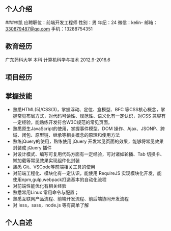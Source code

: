 ## 个人介绍
###林凯
应聘职位：前端开发工程师
性别：男
年纪：24
微信：kelin-
邮箱：330879487@qq.com
手机：13288754351
## 教育经历
广东药科大学  本科  计算机科学与技术 2012.9-2016.6
## 项目经历

## 掌握技能
- 熟悉HTML(5)/CSS(3)，掌握浮动、定位、盒模型、BFC 等CSS核心概念，掌握常见布局方式，对代码可读性、规范性、语义化有一定认识，对CSS 兼容有一定经验，能熟练开发符合W3C规范的常见页面。
- 熟悉原生JavaScript的使用，掌握事件模型、DOM 操作、Ajax、JSONP、跨域、闭包、原型链、继承等相关概念的原理和使用方法
- 熟练jQuery的使用，熟练使用 jQuery 开发常见页面的效果，能够将常见效果封装成 jQuery 插件
- 对设计模式、编写可复用代码方面有一定经验，可对诸如轮播、Tab 切换卡、懒加载等常见效果实现组件化封装
- 熟悉 Git、VSCode等前端相关工具的使用
- 对前端工程化、模块化有一定认识，能使用 RequireJS 实现模块化开发，能使用npm,gulp,webpack打造基本的自动化流程
- 对前端性能优化有相关经验
- 熟悉常用Linux 常用命令与配置；
- 熟悉互联网产品流程、前端开发流程、前后端协同开发流程
- 对 less，sass，node.js 等有简单了解
## 个人自述
